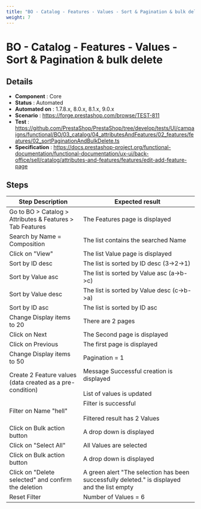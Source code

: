 ```yaml
---
title: "BO - Catalog - Features - Values - Sort & Pagination & bulk delete"
weight: 7
---
```


# BO - Catalog - Features - Values - Sort & Pagination & bulk delete
## Details
* **Component** : Core
* **Status** : Automated
* **Automated on** : 1.7.8.x, 8.0.x, 8.1.x, 9.0.x
* **Scenario** : https://forge.prestashop.com/browse/TEST-811
* **Test** : https://github.com/PrestaShop/PrestaShop/tree/develop/tests/UI/campaigns/functional/BO/03_catalog/04_attributesAndFeatures/02_features/features/02_sortPaginationAndBulkDelete.ts
* **Specification** : https://docs.prestashop-project.org/functional-documentation/functional-documentation/ux-ui/back-office/sell/catalog/attributes-and-features/features/edit-add-feature-page

## Steps
| Step Description | Expected result |
| ----- | ----- |
| Go to BO > Catalog > Attributes & Features > Tab Features | The Features page is displayed |
| Search by Name = Composition | The list contains the searched Name |
| Click on "View" | The list Value page is displayed |
| Sort by ID desc | The list is sorted by ID desc (3->2->1) |
| Sort by Value asc | The list is sorted by Value asc (a->b->c) |
| Sort by Value desc | The list is sorted by Value desc (c->b->a) |
| Sort by ID asc | The list is sorted by ID asc |
| Change Display items to 20 | There are 2 pages |
| Click on Next | The Second page is displayed |
| Click on Previous | The first page is displayed |
| Change Display items to 50 | Pagination = 1 |
| Create 2 Feature values (data created as a pre-condition) | Message Successful creation is displayed<br><br>List of values is updated |
| Filter on Name "hell" | Filter is successful<br><br>Filtered result has 2 Values |
| Click on Bulk action button | A drop down is displayed |
| Click on "Select All" | All Values are selected |
| Click on Bulk action button | A drop down is displayed |
| Click on "Delete selected" and confirm the deletion | A green alert "The selection has been successfully deleted." is displayed and the list empty |
| Reset Filter | Number of Values = 6 |

